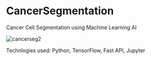 # CancerSegmentation
Cancer Cell Segmentation using Machine Learning AI

![cancerseg2](https://user-images.githubusercontent.com/122405001/236138877-026eca1f-4258-4504-9881-aaad4c4a60d5.png)


Technlogies used: Python, TensorFlow, Fast API, Jupyter
